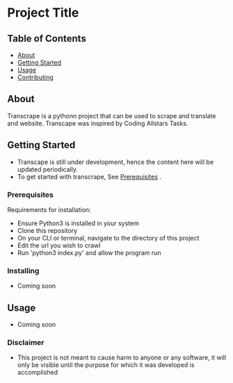 # Project Title

## Table of Contents

- [About](#about)
- [Getting Started](#getting_started)
- [Usage](#usage)
- [Contributing](../CONTRIBUTING.md)

## About <a name = "about"></a>

Transcrape is a pythonn project that can be used to scrape and translate and website. Transcape was inspired by Coding Allstars Tasks. 

## Getting Started <a name = "getting_started"></a>

- Transcape is still under development, hence the content here will  be updated periodically.
- To get started with transcrape, See [Prerequisites](#installation) .

### Prerequisites <a name = "installation">

Requirements for installation:
- Ensure Python3 is installed in your system
- Clone this repository
- On your CLI or terminal, navigate to the directory of this project
- Edit the url you wish to crawl
- Run 'python3 index.py' and allow the program run


### Installing

- Coming soon


## Usage <a name = "usage"></a>
- Coming soon

### Disclaimer
 - This project is not meant to cause harm to anyone or any software, it will only be visible until the purpose for which it was developed is accomplished
